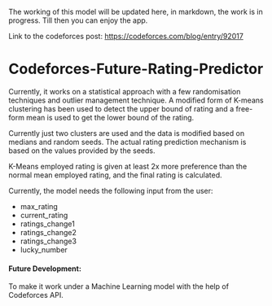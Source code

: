 The working of this model will be updated here, in markdown, the work is in progress. Till then you can enjoy the app.




Link to the codeforces post: https://codeforces.com/blog/entry/92017


# Codeforces-Future-Rating-Predictor


Currently, it works on a statistical approach with a few randomisation techniques and outlier management technique. A modified form of K-means clustering has been used to detect the upper bound of rating and a free-form mean is used to get the lower bound of the rating. 

Currently just two clusters are used and the data is modified based on medians and random seeds. The actual rating prediction mechanism is based on the values provided by the seeds. 

K-Means employed rating is given at least 2x more preference than the normal mean employed rating, and the final rating is calculated.

Currently, the model needs the following input from the user:<br>
- max_rating <br>
- current_rating <br>
- ratings_change1 <br>
- ratings_change2 <br>
- ratings_change3 <br>
- lucky_number <br>


#### Future Development: 

To make it work under a Machine Learning model with the help of Codeforces API. 


